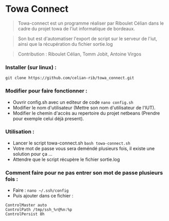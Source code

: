 # Towa Connect
> Towa-connect est un programme réaliser par Riboulet Célian dans le cadre du projet towa de l'iut informatique de bordeaux.

> Son but est d'automatiser l'export de script sur le serveur de l'iut, ainsi que la récupération du fichier sortie.log

> Contribution : Riboulet Célian, Tomm Jobit, Antoine Virgos

### Installer (sur linux) :
``` git clone https://github.com/celian-rib/towa_connect.git ```

### Modifier pour faire fonctionner :
- Ouvrir config.sh avec un editeur de code ```nano config.sh```
- Modifier le nom d'utilisateur (Mettre son nom d'utilisateur de l'IUT).
- Modifier le chemin d'accès au repertoire du projet netbeans (Prendre pour exemple celui déjà present).

### Utilisation :
- Lancer le script towa-connect.sh ```bash towa-connect.sh```
- Votre mot de passe vous sera deméndé plusieurs fois, il existe une solution pour ça ...
- Attendre que le script récupère le fichier sortie.log

### Comment faire pour ne pas entrer son mot de passe plusieurs fois :
- Faire : ```nano ~/.ssh/config```
- Puis ajouter dans ce fichier : 
```
ControlMaster auto
ControlPath /tmp/ssh_%r@%n:%p
ControlPersist 8h
```
